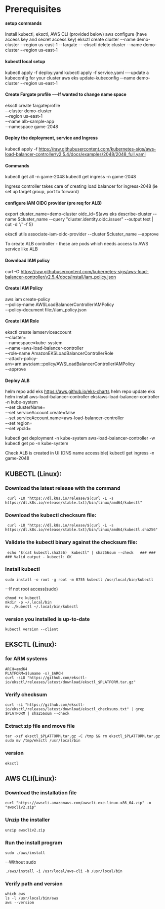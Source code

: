 # Prerequisites

#### setup commands
Install kubectl, eksctl, AWS CLI (provided below)
aws configure (have access key and secret access key)
eksctl create cluster --name demo-cluster --region us-east-1 --fargate
---eksctl delete cluster --name demo-cluster --region us-east-1

#### kubectl local setup
kubectl apply -f deploy.yaml
kubectl apply -f service.yaml
---update a kubeconfig for your cluster
aws eks update-kubeconfig --name demo-cluster --region us-east-1

#### Create Fargate profile ---If wanted to change name space
eksctl create fargateprofile \
    --cluster demo-cluster \
    --region us-east-1 \
    --name alb-sample-app \
    --namespace game-2048

#### Deploy the deployment, service and Ingress
kubectl apply -f https://raw.githubusercontent.com/kubernetes-sigs/aws-load-balancer-controller/v2.5.4/docs/examples/2048/2048_full.yaml

#### Commands
kubectl get all -n game-2048
kubectl get ingress -n game-2048

Ingress controller takes care of  creating load balancer for ingress-2048 (ie set up target group, port to forward)

#### configure IAM OIDC provider (pre req for ALB)
export cluster_name=demo-cluster
oidc_id=$(aws eks describe-cluster --name $cluster_name --query "cluster.identity.oidc.issuer" --output text | cut -d '/' -f 5) 

eksctl utils associate-iam-oidc-provider --cluster $cluster_name --approve

To create ALB controller - these are pods which needs access to AWS service like ALB

#### Download IAM policy
curl -O https://raw.githubusercontent.com/kubernetes-sigs/aws-load-balancer-controller/v2.5.4/docs/install/iam_policy.json

#### Create IAM Policy
aws iam create-policy \
    --policy-name AWSLoadBalancerControllerIAMPolicy \
    --policy-document file://iam_policy.json

#### Create IAM Role
eksctl create iamserviceaccount \
  --cluster=<your-cluster-name> \
  --namespace=kube-system \
  --name=aws-load-balancer-controller \
  --role-name AmazonEKSLoadBalancerControllerRole \
  --attach-policy-arn=arn:aws:iam::<your-aws-account-id>:policy/AWSLoadBalancerControllerIAMPolicy \
  --approve

#### Deploy ALB
helm repo add eks https://aws.github.io/eks-charts
helm repo update eks
helm install aws-load-balancer-controller eks/aws-load-balancer-controller -n kube-system \
  --set clusterName=<your-cluster-name> \
  --set serviceAccount.create=false \
  --set serviceAccount.name=aws-load-balancer-controller \
  --set region=<region> \
  --set vpcId=<your-vpc-id>
  
kubectl get deployment -n kube-system aws-load-balancer-controller -w
kubectl get po -n kube-system

Check ALB is created in UI (DNS name accessible)
kubectl get ingress -n game-2048


## KUBECTL (Linux):

### Download the latest release with the command
```
 curl -LO "https://dl.k8s.io/release/$(curl -L -s https://dl.k8s.io/release/stable.txt)/bin/linux/amd64/kubectl"
```
### Download the kubectl checksum file:
```
 curl -LO "https://dl.k8s.io/release/$(curl -L -s https://dl.k8s.io/release/stable.txt)/bin/linux/amd64/kubectl.sha256"
```
### Validate the kubectl binary against the checksum file:
```
 echo "$(cat kubectl.sha256)  kubectl" | sha256sum --check   ### ### ### Valid output - kubectl: OK
```
### Install kubectl
```
sudo install -o root -g root -m 0755 kubectl /usr/local/bin/kubectl
```
--If not root access(sudo)
```
chmod +x kubectl
mkdir -p ~/.local/bin
mv ./kubectl ~/.local/bin/kubectl
```
### version you installed is up-to-date
```
kubectl version --client
```
## EKSCTL (Linux):

### for ARM systems
```
ARCH=amd64
PLATFORM=$(uname -s)_$ARCH
curl -sLO "https://github.com/eksctl-io/eksctl/releases/latest/download/eksctl_$PLATFORM.tar.gz"
```
### Verify checksum
```
curl -sL "https://github.com/eksctl-io/eksctl/releases/latest/download/eksctl_checksums.txt" | grep $PLATFORM | sha256sum --check
```
### Extract zip file and move file
```
tar -xzf eksctl_$PLATFORM.tar.gz -C /tmp && rm eksctl_$PLATFORM.tar.gz
sudo mv /tmp/eksctl /usr/local/bin
```
### version
```
eksctl
```

## AWS CLI(Linux):

### Download the installation file
```
curl "https://awscli.amazonaws.com/awscli-exe-linux-x86_64.zip" -o "awscliv2.zip"
```
### Unzip the installer
```
unzip awscliv2.zip
```
### Run the install program
```
sudo ./aws/install
```
--Without sudo
```
./aws/install -i /usr/local/aws-cli -b /usr/local/bin
```
### Verify path and version
```
which aws
ls -l /usr/local/bin/aws
aws --version
```